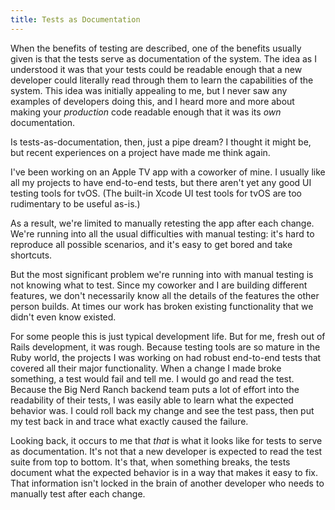 ```yaml
---
title: Tests as Documentation
---
```


When the benefits of testing are described, one of the benefits usually given is that the tests serve as documentation of the system. The idea as I understood it was that your tests could be readable enough that a new developer could literally read through them to learn the capabilities of the system. This idea was initially appealing to me, but I never saw any examples of developers doing this, and I heard more and more about making your _production_ code readable enough that it was its _own_ documentation.

Is tests-as-documentation, then, just a pipe dream? I thought it might be, but recent experiences on a project have made me think again.

I've been working on an Apple TV app with a coworker of mine. I usually like all my projects to have end-to-end tests, but there aren't yet any good UI testing tools for tvOS. (The built-in Xcode UI test tools for tvOS are too rudimentary to be useful as-is.)

As a result, we're limited to manually retesting the app after each change. We're running into all the usual difficulties with manual testing: it's hard to reproduce all possible scenarios, and it's easy to get bored and take shortcuts.

But the most significant problem we're running into with manual testing is not knowing what to test. Since my coworker and I are building different features, we don't necessarily know all the details of the features the other person builds. At times our work has broken existing functionality that we didn't even know existed.

For some people this is just typical development life. But for me, fresh out of Rails development, it was rough. Because testing tools are so mature in the Ruby world, the projects I was working on had robust end-to-end tests that covered all their major functionality. When a change I made broke something, a test would fail and tell me. I would go and read the test. Because the Big Nerd Ranch backend team puts a lot of effort into the readability of their tests, I was easily able to learn what the expected behavior was. I could roll back my change and see the test pass, then put my test back in and trace what exactly caused the failure.

Looking back, it occurs to me that _that_ is what it looks like for tests to serve as documentation. It's not that a new developer is expected to read the test suite from top to bottom. It's that, when something breaks, the tests document what the expected behavior is in a way that makes it easy to fix. That information isn't locked in the brain of another developer who needs to manually test after each change.
